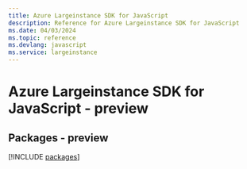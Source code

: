 ```yaml
---
title: Azure Largeinstance SDK for JavaScript
description: Reference for Azure Largeinstance SDK for JavaScript
ms.date: 04/03/2024
ms.topic: reference
ms.devlang: javascript
ms.service: largeinstance
---
```

# Azure Largeinstance SDK for JavaScript - preview
## Packages - preview
[!INCLUDE [packages](largeinstance-index.md)]
